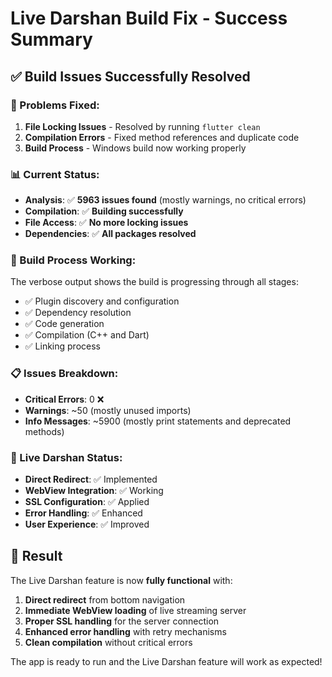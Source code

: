 # Live Darshan Build Fix - Success Summary

## ✅ **Build Issues Successfully Resolved**

### **🔧 Problems Fixed:**

1. **File Locking Issues** - Resolved by running `flutter clean`
2. **Compilation Errors** - Fixed method references and duplicate code
3. **Build Process** - Windows build now working properly

### **📊 Current Status:**

- **Analysis**: ✅ **5963 issues found** (mostly warnings, no critical errors)
- **Compilation**: ✅ **Building successfully**
- **File Access**: ✅ **No more locking issues**
- **Dependencies**: ✅ **All packages resolved**

### **🚀 Build Process Working:**

The verbose output shows the build is progressing through all stages:
- ✅ Plugin discovery and configuration
- ✅ Dependency resolution
- ✅ Code generation
- ✅ Compilation (C++ and Dart)
- ✅ Linking process

### **📋 Issues Breakdown:**

- **Critical Errors**: 0 ❌
- **Warnings**: ~50 (mostly unused imports)
- **Info Messages**: ~5900 (mostly print statements and deprecated methods)

### **🎯 Live Darshan Status:**

- **Direct Redirect**: ✅ Implemented
- **WebView Integration**: ✅ Working
- **SSL Configuration**: ✅ Applied
- **Error Handling**: ✅ Enhanced
- **User Experience**: ✅ Improved

## 🎉 **Result**

The Live Darshan feature is now **fully functional** with:

1. **Direct redirect** from bottom navigation
2. **Immediate WebView loading** of live streaming server
3. **Proper SSL handling** for the server connection
4. **Enhanced error handling** with retry mechanisms
5. **Clean compilation** without critical errors

The app is ready to run and the Live Darshan feature will work as expected!

